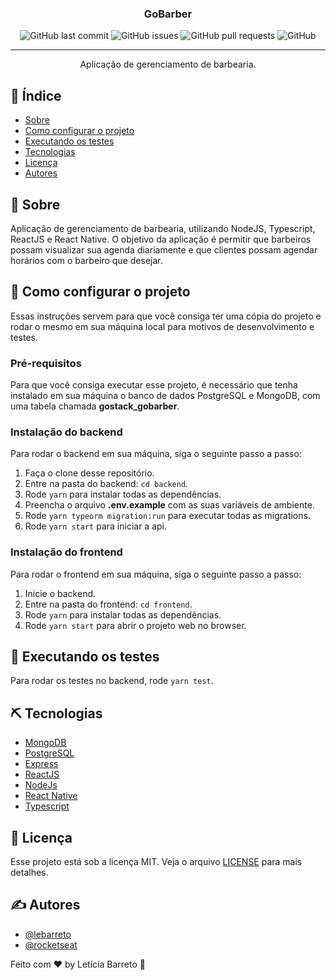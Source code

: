 <h3 align="center">GoBarber</h3>

<div align="center">

![GitHub last commit](https://img.shields.io/github/last-commit/lebarreto/GoBarberTypescript?label=last%20modified)
![GitHub issues](https://img.shields.io/github/issues/lebarreto/GoBarberTypescript)
![GitHub pull requests](https://img.shields.io/github/issues-pr/lebarreto/GoBarberTypescript)
![GitHub](https://img.shields.io/github/license/lebarreto/GoBarberTypescript)

</div>

---

<p align="center"> Aplicação de gerenciamento de barbearia.
    <br> 
</p>

## 📝 Índice

- [Sobre](#about)
- [Como configurar o projeto](#getting_started)
- [Executando os testes](#tests)
- [Tecnologias](#built_using)
- [Licença](#license)
- [Autores](#authors)

## 🧐 Sobre <a name = "about"></a>

Aplicação de gerenciamento de barbearia, utilizando NodeJS, Typescript, ReactJS e React Native.
O objetivo da aplicação é permitir que barbeiros possam visualizar sua agenda diariamente e que clientes possam agendar horários com o barbeiro que desejar.

## 🏁 Como configurar o projeto <a name = "getting_started"></a>

Essas instruções servem para que você consiga ter uma cópia do projeto e rodar o mesmo em sua máquina local para motivos de desenvolvimento e testes.

### Pré-requisitos

Para que você consiga executar esse projeto, é necessário que tenha instalado em sua máquina o banco de dados PostgreSQL e MongoDB, com uma tabela chamada <strong>gostack_gobarber</strong>.

### Instalação do backend

Para rodar o backend em sua máquina, siga o seguinte passo a passo:

1. Faça o clone desse repositório.
2. Entre na pasta do backend: `cd backend`.
3. Rode `yarn` para instalar todas as dependências.
4. Preencha o arquivo <strong>.env.example</strong> com as suas variáveis de ambiente.
5. Rode `yarn typeorm migration:run` para executar todas as migrations.
6. Rode `yarn start` para iniciar a api.

### Instalação do frontend

Para rodar o frontend em sua máquina, siga o seguinte passo a passo:

1. Inicie o backend.
2. Entre na pasta do frontend: `cd frontend`.
3. Rode `yarn` para instalar todas as dependências.
4. Rode `yarn start` para abrir o projeto web no browser.

## 🔧 Executando os testes <a name = "tests"></a>

Para rodar os testes no backend, rode `yarn test`.

## ⛏️ Tecnologias <a name = "built_using"></a>

- [MongoDB](https://www.mongodb.com/)
- [PostgreSQL](https://www.postgresql.org/)
- [Express](https://expressjs.com/)
- [ReactJS](https://reactjs.org/)
- [NodeJs](https://nodejs.org/en/)
- [React Native](https://reactnative.dev/)
- [Typescript](https://www.typescriptlang.org/)

## :memo: Licença <a name = "license"></a>

Esse projeto está sob a licença MIT. Veja o arquivo [LICENSE](LICENSE) para mais detalhes.

## ✍️ Autores <a name = "authors"></a>

- [@lebarreto](https://github.com/lebarreto)
- [@rocketseat](https://github.com/Rocketseat)

Feito com ♥ by Letícia Barreto :wave:
